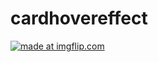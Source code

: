 # cardhovereffect

<a href="https://imgflip.com/gif/3bya76"><img src="https://i.imgflip.com/3bya76.gif" title="made at imgflip.com"/></a>
